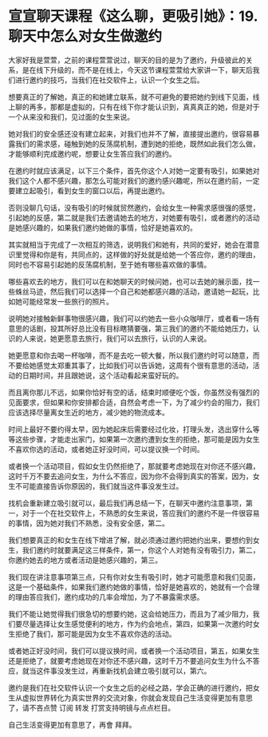 # 宣宣聊天课程《这么聊，更吸引她》：19.聊天中怎么对女生做邀约

大家好我是萱萱，之前的课程萱萱说过，聊天的目的是为了邀约，升级彼此的关系，是在线下升级的，而不是在线上，今天这节课程萱萱给大家讲一下，聊天后我们进行邀约的技巧，当我们在社交软件上，认识一个女生之后。

想要真正的了解她，真正的和她建立联系，就不可避免的要把她约到线下见面，线上聊的再多，那都是虚拟的，只有在线下你才能认识到，真真真正的她，但是对于一个从来没和我们，见过面的女生来说。

她对我们的安全感还没有建立起来，对我们也并不了解，直接提出邀约，很容易暴露我们的需求感，碰触到她的反荡腐机制，遭到她的拒绝，既然如此我们怎么做，才能够顺利完成邀约呢，想要让女生答应我们的邀约。

在邀约时就应该满足，以下三个条件，首先你这个人对她一定要有吸引，如果她对我们这个人都不感兴趣，那怎么可能对我们的邀约感兴趣呢，所以在邀约前，一定要建立起吸引，看到女生的窗口以后，再提出邀约。

否则没聊几句话，没有吸引的时候就贸然邀约，会给女生一种需求感很强的感觉，引起她的反感，第二就是我们去邀请她去的地方，对她要有吸引，或者邀约的活动是她感兴趣的，如果我们邀约她做的事情，恰好是她喜欢的。

其实就相当于完成了一次相互的筛选，说明我们和她有，共同的爱好，她会在潜意识里觉得和你是有，共同点的，这样做的好处就是给她一个答应你，邀约的理由，同时也不容易引起她的反荡腐机制，至于她有哪些喜欢做的事情。

哪些喜欢去的地方，我们可以在和她聊天的时候问她，也可以去她的展示面，找一些蛛丝马迹，然后我们可以选择一个自己和她都感兴趣的活动，邀请她一起玩，比如她可能经常发一些旅行的照片。

说明她对接触新鲜事物很感兴趣，我们可以约她去一些小众咖啡厅，或者看一场有意思的话剧，投其所好总比没有目标瞎猜要强，第三我们的邀约不能给她压力，认识的人来说，她更愿意去旅行，我们可以去旅行，认识的人来说。

她更愿意和你去喝一杯咖啡，而不是去吃一顿大餐，所以我们邀约时可以随意，而不要给她感觉太郑重其事了，比如我们可以告诉她，这周有个很有意思的活动，活动的日期时间，并且跟她说，这个活动看起来蛮好玩的。

而且离你那儿不远，如果你恰好有空的话，结束时顺便吃个饭，你虽然没有强烈的见面要求，但如果和你安排都合适，自然会考虑一下，为了减少约会的阻力，我们应该选择尽量离女生近的地方，减少她的物流成本。

时间上最好不要约得太早，因为她起床后需要经过化妆，打理头发，选出穿什么等等这些步骤，才能走出家门，如果第一次邀约遭到女生的拒绝，那可能是因为女生不喜欢你选的活动，或者她正好没时间，可以提议换一个时间。

或者换一个活动项目，假如女生仍然拒绝了，那就要考虑她现在对你还不感兴趣，这时千万不要去追问女生，为什么不答应，因为你不会得到真实的答案，因为，女生不可能直接告诉你原因的，我们就当这件事没发生过。

找机会重新建立吸引就可以，最后我们再总结一下，在聊天中邀约注意事项，第一，对于一个在社交软件上，不熟悉的女生来说，答应我们的邀约不是一件很容易的事情，因为她对我们不熟悉，没有安全感，第二。

我们想要真正的和女生在线下增进了解，就必须通过邀约把她约出来，要想约到女生，我们邀约时就要满足这三样条件，第一，你这个人对她有没有吸引力，第二，你邀约她去的地方或者活动是她感兴趣的，第三。

我们现在讲注意事项第三点，只有你对女生有吸引时，她才可能愿意和我们见面，这是一个基础条件，如果我们邀约她做的事情，恰好是她喜欢的，她就有一个合理的理由答应我们，邀约成功的几率会增加，为了不暴露需求感。

我们不能让她觉得我们很急切的想要约她，这会给她压力，而且为了减少阻力，我们要尽量选择让女生感觉便利的地方，作为约会地点，第四，如果第一次邀约时女生拒绝了我们，那可能是因为女生不喜欢你选的活动。

或者她正好没时间，我们可以提议换时间，或者换一个活动项目，第五，如果女生还是拒绝了，就要考虑她现在对你还不感兴趣，这时千万不要追问女生为什么不答应，就当这件事没发生过，再重新找机会建立吸引就可以，第六。

邀约是我们在社交软件认识一个女生之后的必经之路，学会正确的进行邀约，把女生从虚拟世界转化为真实世界的交流对象，你就会发现自己生活变得更加有意思了，请不吝点赞 订阅 转发 打赏支持明镜与点点栏目。

自己生活变得更加有意思了，再會 拜拜。
